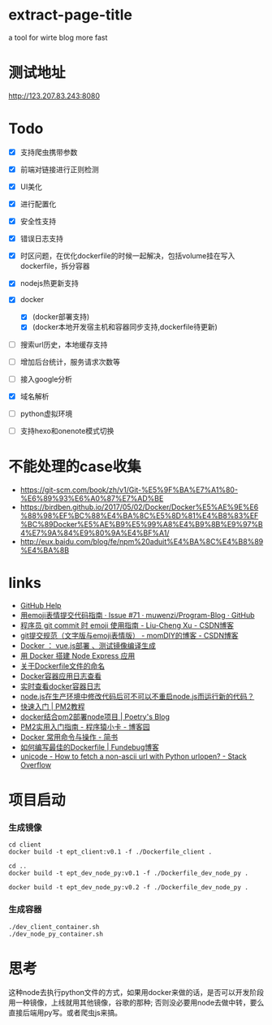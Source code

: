 # extract-page-title
a tool for wirte blog more fast

# 测试地址

http://123.207.83.243:8080

# Todo

- [x] 支持爬虫携带参数
- [x] 前端对链接进行正则检测
- [x] UI美化
- [x] 进行配置化
- [x] 安全性支持
- [x] 错误日志支持
- [x] 时区问题，在优化dockerfile的时候一起解决，包括volume挂在写入dockerfile，拆分容器
- [x] nodejs热更新支持
- [x] docker
    - [x] (docker部署支持)
    - [x] (docker本地开发宿主机和容器同步支持,dockerfile待更新)  
- [ ] 搜索url历史，本地缓存支持
- [ ] 增加后台统计，服务请求次数等
- [ ] 接入google分析
- [x] 域名解析
- [ ] python虚拟环境
- [ ] 支持hexo和onenote模式切换


# 不能处理的case收集

- https://git-scm.com/book/zh/v1/Git-%E5%9F%BA%E7%A1%80-%E6%89%93%E6%A0%87%E7%AD%BE
- https://birdben.github.io/2017/05/02/Docker/Docker%E5%AE%9E%E6%88%98%EF%BC%88%E4%BA%8C%E5%8D%81%E4%B8%83%EF%BC%89Docker%E5%AE%B9%E5%99%A8%E4%B9%8B%E9%97%B4%E7%9A%84%E9%80%9A%E4%BF%A1/
- http://eux.baidu.com/blog/fe/npm%20aduit%E4%BA%8C%E4%B8%89%E4%BA%8B


# links
- [GitHub Help](https://help.github.com/categories/writing-on-github/)
- [用emoji表情提交代码指南 · Issue #71 · muwenzi/Program-Blog · GitHub](https://github.com/muwenzi/Program-Blog/issues/71)
- [程序员 git commit 时 emoji 使用指南 - Liu-Cheng Xu - CSDN博客](https://blog.csdn.net/simple_the_best/article/details/53320275)
- [git提交规范（文字版与emoji表情版） - momDIY的博客 - CSDN博客](https://blog.csdn.net/momDIY/article/details/80507684)
- [Docker ： vue.js部署 、测试镜像编译生成](https://www.jianshu.com/p/09cf1abffbec)
- [用 Docker 搭建 Node Express 应用](http://guide.daocloud.io/dcs/docker-node-express-9153906.html)
- [关于Dockerfile文件的命名](http://www.talkwithtrend.com/Question/153473)
- [Docker容器应用日志查看](https://blog.csdn.net/benben_2015/article/details/80708723)
- [实时查看docker容器日志](https://blog.csdn.net/wen_1108/article/details/78356655)
- [node.js在生产环境中修改代码后可不可以不重启node.js而运行新的代码？](https://cnodejs.org/topic/547342b7a3e2aee40698dfc0)
- [快速入门 | PM2教程](https://pm2.io/doc/zh/runtime/quick-start/)
- [docker结合pm2部署node项目 | Poetry's Blog](http://blog.poetries.top/2018/11/26/docker-pm2-deploy-node-proj/)
- [PM2实用入门指南 - 程序猿小卡 - 博客园](https://www.cnblogs.com/chyingp/p/pm2-documentation.html)
- [Docker 常用命令与操作 - 简书](https://www.jianshu.com/p/adaa34795e64)
- [如何编写最佳的Dockerfile | Fundebug博客](https://blog.fundebug.com/2017/05/15/write-excellent-dockerfile/)
- [unicode - How to fetch a non-ascii url with Python urlopen? - Stack Overflow](https://stackoverflow.com/questions/4389572/how-to-fetch-a-non-ascii-url-with-python-urlopen)
# 项目启动

### 生成镜像
```
cd client
docker build -t ept_client:v0.1 -f ./Dockerfile_client .

cd ..
docker build -t ept_dev_node_py:v0.1 -f ./Dockerfile_dev_node_py .

docker build -t ept_dev_node_py:v0.2 -f ./Dockerfile_dev_node_py .
```


### 生成容器
```
./dev_client_container.sh
./dev_node_py_container.sh
```


# 思考

这种node去执行python文件的方式，如果用docker来做的话，是否可以开发阶段用一种镜像，上线就用其他镜像，谷歌的那种;
否则没必要用node去做中转，要么直接后端用py写。或者爬虫js来搞。